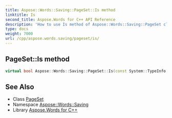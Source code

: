 ```yaml
---
title: Aspose::Words::Saving::PageSet::Is method
linktitle: Is
second_title: Aspose.Words for C++ API Reference
description: 'How to use Is method of Aspose::Words::Saving::PageSet class in C++.'
type: docs
weight: 7000
url: /cpp/aspose.words.saving/pageset/is/
---
```

## PageSet::Is method




```cpp
virtual bool Aspose::Words::Saving::PageSet::Is(const System::TypeInfo &target) const override
```

## See Also

* Class [PageSet](../)
* Namespace [Aspose::Words::Saving](../../)
* Library [Aspose.Words for C++](../../../)
